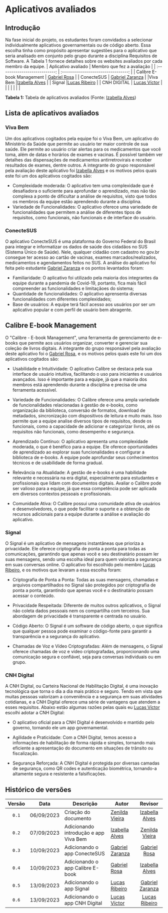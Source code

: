 # Aplicativos avaliados
## Introdução
Na fase inicial do projeto, os estudantes foram convidados a selecionar individualmente aplicativos governamentais ou de código aberto. Essa escolha tinha como propósito apresentar sugestões para o  aplicativo que seria analisado em conjunto pelo grupo durante a disciplina Requisitos de Software. A Tabela 1 fornece detalhes sobre os websites avaliados por cada membro da equipe.
| Aplicativo avaliado               | Membro que fez a avaliação        |
| :---------------------------: | :---------------------------------: |
|            Calibre E-book Management                 |           [Gabriel Rosa](https://github.com/gabrielrosa09)                        |
|     ConecteSUS                        |         [Gabriel Zaranza](https://github.com/GZaranza)                      |
|Viva Bem                           |[Izabella Alves](https://github.com/izabellaalves)                               |
| Signal                             |[Lucas Ribeiro](https://github.com/lucassouzs)                                   |
| CNH DIGITAL                 |  [Lucas Víctor](https://github.com/Lucas13032003)                                 |
|                             |                                   |
|                             |                                   |

**Tabela 1:** Tabela de aplicativos avaliados (Fonte: [Izabella Alves](https://github.com/izabellaalves))

## Lista de aplicativos avaliados
### Viva Bem
Um dos aplicativos cogitados pela equipe foi o Viva Bem, um aplicativo do Ministério da Saúde que permite ao usuário ter maior controle de sua saúde. Ele permite ao usuário criar alertas para os medicamentos que você toma, além de datas e horários de exames e vacinas. É possível também ver detalhes das dispensações de medicamentos antirretrovirais e receber resultados de exames, dentre outros. A integrante do grupo responsável pela avaliação deste aplicativo foi [Izabella Alves](https://github.com/izabellaalves) e os motivos pelos quais este foi um dos aplicativos cogitados são:

- Complexidade moderada: O aplicativo tem uma complexidade que é desafiadora o suficiente para aprofundar o aprendizado, mas não tão complexa a ponto de dificultar a análise de requisitos, visto que todos os membros da equipe estão aprendendo durante a disciplina.
- Variedade de Funcionalidades: O aplicativo oferece uma variedade de funcionalidades que permitem a análise de diferentes tipos de requisitos, como funcionais, não funcionais e de interface do usuário.

### ConecteSUS
O aplicativo ConecteSUS é uma plataforma do Governo Federal do Brasil para integrar e informatizar os dados de saúde dos cidadãos no SUS (Sistema Único de Saúde). Nele, qualquer cidadão com cadastro no gov.br consegue ter acesso ao cartão de vacinas, exames marcados/realizados, medicamentos e agendamentos feitos no SUS. A análise do aplicativo foi feita pelo estudante [Gabriel Zaranza](https://github.com/GZaranza) e os pontos levantados foram: 

- Familiaridade: O aplicativo foi utilizado pela maioria dos integrantes da equipe durante a pandemia de Covid-19, portanto, fica mais fácil compreender as funcionalidades e limitaçãoes do sistema;
- Quantidade de funcionalidades: O aplicativo aprensenta diversas funcionalidades com diferentes complexidades;
- Base de usuários: A equipe terá fácil acesso aos usuários por ser um aplicativo popular e com perfil de usuário bem abragente.

## Calibre E-book Management
O "Calibre - E-book Management", uma ferramenta de gerenciamento de e-books que permite aos usuários organizar, converter e gerenciar sua coleção de livros digitais. A integrante do grupo responsável pela avaliação deste aplicativo foi o [Gabriel Rosa](https://github.com/gabrielrosa09), e os motivos pelos quais este foi um dos aplicativos cogitados são:

- Usabilidade e Intuitividade: O aplicativo Calibre se destaca pela sua interface de usuário intuitiva, facilitando o uso para iniciantes e usuários avançados. Isso é importante para a equipe, já que a maioria dos membros está aprendendo durante a disciplina e precisa de uma ferramenta acessível.

- Variedade de Funcionalidades: O Calibre oferece uma ampla variedade de funcionalidades relacionadas à gestão de e-books, como organização da biblioteca, conversão de formatos, download de metadados, sincronização com dispositivos de leitura e muito mais. Isso permite que a equipe analise diversos tipos de requisitos, desde os funcionais, como a capacidade de adicionar e categorizar livros, até os requisitos não funcionais, como desempenho e segurança.

- Aprendizado Contínuo: O aplicativo apresenta uma complexidade moderada, o que é benéfico para a equipe. Ele oferece oportunidades de aprendizado ao explorar suas funcionalidades e configurar a biblioteca de e-books. A equipe pode aprofundar seus conhecimentos técnicos e de usabilidade de forma gradual.

- Relevância na Atualidade: A gestão de e-books é uma habilidade relevante e necessária na era digital, especialmente para estudantes e profissionais que lidam com documentos digitais. Avaliar o Calibre pode ser valioso para a equipe, já que essa competência pode ser aplicada em diversos contextos pessoais e profissionais.

- Comunidade Ativa: O Calibre possui uma comunidade ativa de usuários e desenvolvedores, o que pode facilitar o suporte e a obtenção de recursos adicionais para a equipe durante a análise e avaliação do aplicativo.

### Signal

O Signal é um aplicativo de mensagens instantâneas que prioriza a privacidade. Ele oferece criptografia de ponta a ponta para todas as comunicações, garantindo que apenas você e seu destinatário possam ler suas mensagens, sendo uma escolha ideal para quem valoriza a segurança em suas conversas online. O aplicativo foi escolhido pelo membro [Lucas Ribeiro](https://github.com/lucassouzs), e os motivos que levaram a essa escolha foram:

- Criptografia de Ponta a Ponta: Todas as suas mensagens, chamadas e arquivos compartilhados no Signal são protegidos por criptografia de ponta a ponta, garantindo que apenas você e o destinatário possam acessar o conteúdo.

- Privacidade Respeitada: Diferente de muitos outros aplicativos, o Signal não coleta dados pessoais nem os compartilha com terceiros. Sua abordagem de privacidade é transparente e centrada no usuário.

- Código Aberto: O Signal é um software de código aberto, o que significa que qualquer pessoa pode examinar o código-fonte para garantir a transparência e a segurança do aplicativo.

- Chamadas de Voz e Vídeo Criptografadas: Além de mensagens, o Signal oferece chamadas de voz e vídeo criptografadas, proporcionando uma comunicação segura e confiável, seja para conversas individuais ou em grupo.

### CNH Digital

A CNH Digital, ou Carteira Nacional de Habilitação Digital, é uma inovação tecnológica que torna o dia a dia mais prático e seguro. Tendo em vista que muitas pessoas valorizam a conveniência e a segurança em suas atividades cotidianas, e a CNH Digital oferece uma série de vantagens que atendem a esses requisitos. Abaixo estão algumas razões pelas quais eu [Lucas Víctor](https://github.com/Lucas13032003)  escolhi adotar a CNH Digital:

- O aplicativo oficial para a CNH Digital é desenvolvido e mantido pelo governo,  tornando ele um app governamental.
  
- Agilidade e Praticidade: Com a CNH Digital, temos acesso a informações de habilitação de forma rápida e simples, tornando mais eficiente a apresentação do documento em situações de trânsito ou fiscalização.

- Segurança Reforçada: A CNH Digital é protegida por diversas camadas de segurança, como QR codes e autenticação biométrica, tornando-a altamente segura e resistente a falsificações.


##  Histórico de versões
|Versão|Data|Descrição|Autor|Revisor|
|:----:|----|---------|-----|:-------:|
|`0.1`|06/09/2023|Criação do documento|[Zenilda Vieira](https://github.com/zenildavieira)|[Izabella Alves](https://github.com/izabellaalves)|
|`0.2`|07/09/2023|Adicionando introdução e app Viva Bem|[Izabella Alves](https://github.com/izabellaalves)|[Zenilda Vieira](https://github.com/zenildavieira)|
|`0.3`|10/09/2023|Adicionando o app ConecteSUS|[Gabriel Zaranza](https://github.com/GZaranza)|[Gabriel Rosa](https://github.com/gabrielrosa09)|
|`0.4`|10/09/2023 | Adicionando o app Calibre E-book | [Gabriel Rosa](https://github.com/gabrielrosa09) | [Izabella Alves](https://github.com/izabellaalves) |
|`0.5`|13/09/2023 | Adicionando o app Signal | [Lucas Ribeiro](https://github.com/lucassouzs) | [Gabriel Zaranza](https://github.com/GZaranza) |
|`0.6`|13/09/2023 | Adicionando o app CNH Digital |  [Lucas Víctor](https://github.com/Lucas13032003)  | [Lucas Ribeiro](https://github.com/lucassouzs) |

